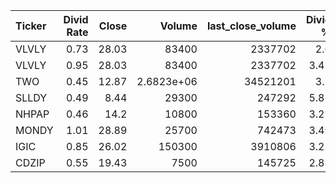 | Ticker   |   Divid Rate |   Close |          Volume |   last_close_volume |   Divid % | 5_Days_pos   | above_SMA_50   |
|:---------|-------------:|--------:|----------------:|--------------------:|----------:|:-------------|:---------------|
| VLVLY    |         0.73 |   28.03 |  83400          |             2337702 |      2.6  | False        | False          |
| VLVLY    |         0.95 |   28.03 |  83400          |             2337702 |      3.41 | False        | False          |
| TWO      |         0.45 |   12.87 |      2.6823e+06 |            34521201 |      3.5  | False        | False          |
| SLLDY    |         0.49 |    8.44 |  29300          |              247292 |      5.81 | False        | False          |
| NHPAP    |         0.46 |   14.2  |  10800          |              153360 |      3.25 | False        | False          |
| MONDY    |         1.01 |   28.89 |  25700          |              742473 |      3.49 | False        | False          |
| IGIC     |         0.85 |   26.02 | 150300          |             3910806 |      3.27 | True         | True           |
| CDZIP    |         0.55 |   19.43 |   7500          |              145725 |      2.83 | True         | True           |